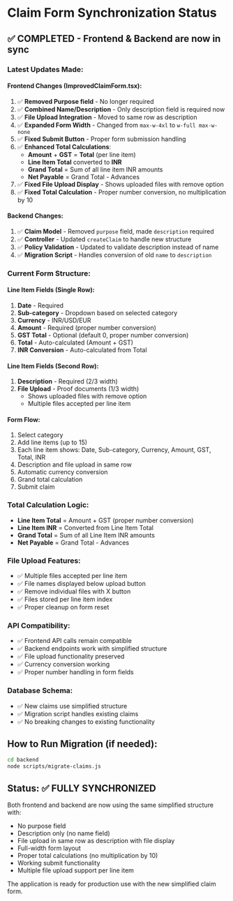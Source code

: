 # Claim Form Synchronization Status

## ✅ **COMPLETED - Frontend & Backend are now in sync**

### **Latest Updates Made:**

#### **Frontend Changes (ImprovedClaimForm.tsx):**
1. ✅ **Removed Purpose field** - No longer required
2. ✅ **Combined Name/Description** - Only description field is required now
3. ✅ **File Upload Integration** - Moved to same row as description
4. ✅ **Expanded Form Width** - Changed from `max-w-4xl` to `w-full max-w-none`
5. ✅ **Fixed Submit Button** - Proper form submission handling
6. ✅ **Enhanced Total Calculations**:
   - **Amount** + **GST** = **Total** (per line item)
   - **Line Item Total** converted to **INR**
   - **Grand Total** = Sum of all line item INR amounts
   - **Net Payable** = Grand Total - Advances
7. ✅ **Fixed File Upload Display** - Shows uploaded files with remove option
8. ✅ **Fixed Total Calculation** - Proper number conversion, no multiplication by 10

#### **Backend Changes:**
1. ✅ **Claim Model** - Removed `purpose` field, made `description` required
2. ✅ **Controller** - Updated `createClaim` to handle new structure
3. ✅ **Policy Validation** - Updated to validate description instead of name
4. ✅ **Migration Script** - Handles conversion of old `name` to `description`

### **Current Form Structure:**

#### **Line Item Fields (Single Row):**
1. **Date** - Required
2. **Sub-category** - Dropdown based on selected category
3. **Currency** - INR/USD/EUR
4. **Amount** - Required (proper number conversion)
5. **GST Total** - Optional (default 0, proper number conversion)
6. **Total** - Auto-calculated (Amount + GST)
7. **INR Conversion** - Auto-calculated from Total

#### **Line Item Fields (Second Row):**
1. **Description** - Required (2/3 width)
2. **File Upload** - Proof documents (1/3 width)
   - Shows uploaded files with remove option
   - Multiple files accepted per line item

#### **Form Flow:**
1. Select category
2. Add line items (up to 15)
3. Each line item shows: Date, Sub-category, Currency, Amount, GST, Total, INR
4. Description and file upload in same row
5. Automatic currency conversion
6. Grand total calculation
7. Submit claim

### **Total Calculation Logic:**
- **Line Item Total** = Amount + GST (proper number conversion)
- **Line Item INR** = Converted from Line Item Total
- **Grand Total** = Sum of all Line Item INR amounts
- **Net Payable** = Grand Total - Advances

### **File Upload Features:**
- ✅ Multiple files accepted per line item
- ✅ File names displayed below upload button
- ✅ Remove individual files with X button
- ✅ Files stored per line item index
- ✅ Proper cleanup on form reset

### **API Compatibility:**
- ✅ Frontend API calls remain compatible
- ✅ Backend endpoints work with simplified structure
- ✅ File upload functionality preserved
- ✅ Currency conversion working
- ✅ Proper number handling in form fields

### **Database Schema:**
- ✅ New claims use simplified structure
- ✅ Migration script handles existing claims
- ✅ No breaking changes to existing functionality

## **How to Run Migration (if needed):**

```bash
cd backend
node scripts/migrate-claims.js
```

## **Status: ✅ FULLY SYNCHRONIZED**

Both frontend and backend are now using the same simplified structure with:
- No purpose field
- Description only (no name field)
- File upload in same row as description with file display
- Full-width form layout
- Proper total calculations (no multiplication by 10)
- Working submit functionality
- Multiple file upload support per line item

The application is ready for production use with the new simplified claim form.
